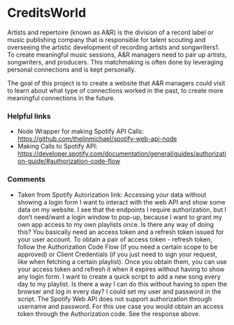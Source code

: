 # CreditsWorld

Artists and repertoire (known as A&R) is the division of a record label or music publishing company that is responsible for talent scouting and overseeing the artistic development of recording artists and songwriters1. To create meaningful music sessions, A&R managers need to pair up artists, songwriters, and producers. This matchmaking is often done by leveraging personal connections and is kept personally. 

The goal of this project is to create a website that A&R managers could visit to learn about what type of connections worked in the past, to create more meaningful connections in the future.

### Helpful links 
* Node Wrapper for making Spotify API Calls: https://github.com/thelinmichael/spotify-web-api-node
* Making Calls to Spotify API: https://developer.spotify.com/documentation/general/guides/authorization-guide/#authorization-code-flow

### Comments 
* Taken from Spotify Autorization link: 
Accessing your data without showing a login form
I want to interact with the web API and show some data on my website. I see that the endpoints I require authorization, but I don’t need/want a login window to pop-up, because I want to grant my own app access to my own playlists once. Is there any way of doing this?
You basically need an access token and a refresh token issued for your user account. To obtain a pair of access token - refresh token, follow the Authorization Code Flow (if you need a certain scope to be approved) or Client Credentials (if you just need to sign your request, like when fetching a certain playlist). Once you obtain them, you can use your access token and refresh it when it expires without having to show any login form.
I want to create a quick script to add a new song every day to my playlist. Is there a way I can do this without having to open the browser and log in every day? I could set my user and password in the script.
The Spotify Web API does not support authorization through username and password. For this use case you would obtain an access token through the Authorization code. See the response above.
